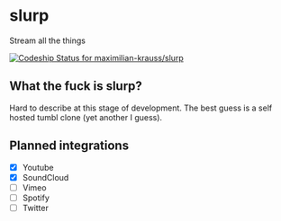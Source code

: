 slurp
=====

Stream all the things

[ ![Codeship Status for maximilian-krauss/slurp](https://www.codeship.io/projects/bec69fb0-e692-0131-a644-7e54ce46cbd5/status)](https://www.codeship.io/projects/25858)

## What the fuck is slurp?
Hard to describe at this stage of development. The best guess is a self hosted tumbl clone (yet another I guess).


## Planned integrations
* [X] Youtube
* [X] SoundCloud
* [ ] Vimeo
* [ ] Spotify
* [ ] Twitter
